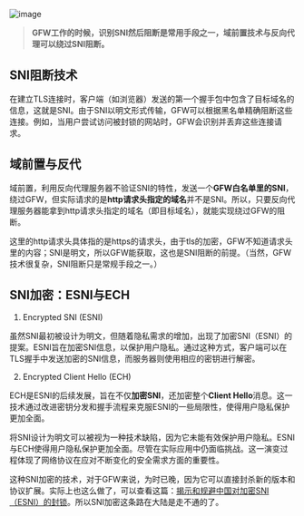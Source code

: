 ![image](https://github.com/user-attachments/assets/da31a224-f048-44c6-9ff9-1ea17ddaad55)

> **GFW工作的时候，识别SNI然后阻断是常用手段之一，域前置技术与反向代理可以绕过SNI阻断。**

## SNI阻断技术
在建立TLS连接时，客户端（如浏览器）发送的第一个握手包中包含了目标域名的信息，这就是SNI。由于SNI以明文形式传输，GFW可以根据黑名单精确阻断这些连接。例如，当用户尝试访问被封锁的网站时，GFW会识别并丢弃这些连接请求。

## 域前置与反代
域前置，利用反向代理服务器不验证SNI的特性，发送一个**GFW白名单里的SNI**，绕过GFW，但实际请求的是**http请求头指定的域名**并不是SNI。所以，只要反向代理服务器能拿到http请求头指定的域名（即目标域名），就能实现绕过GFW的阻断。

这里的http请求头具体指的是https的请求头，由于tls的加密，GFW不知道请求头里的内容；SNI是明文，所以GFW能获取，这也是SNI阻断的前提。（当然，GFW技术很复杂，SNI阻断只是常规手段之一。）

## SNI加密：ESNI与ECH

1. Encrypted SNI (ESNI)

虽然SNI最初被设计为明文，但随着隐私需求的增加，出现了加密SNI（ESNI）的提案。ESNI旨在加密SNI信息，以保护用户隐私。通过这种方式，客户端可以在TLS握手中发送加密的SNI信息，而服务器则使用相应的密钥进行解密。

2. Encrypted Client Hello (ECH)

ECH是ESNI的后续发展，旨在不仅**加密SNI**，还加密整个**Client Hello**消息。这一技术通过改进密钥分发和握手流程来克服ESNI的一些局限性，使得用户隐私保护更加全面。

将SNI设计为明文可以被视为一种技术缺陷，因为它未能有效保护用户隐私。ESNI与ECH使得用户隐私保护更加全面。尽管在实际应用中仍面临挑战。这一演变过程体现了网络协议在应对不断变化的安全需求方面的重要性。

这种SNI加密的技术，对于GFW来说，为时已晚，因为它可以直接封杀新的版本和协议扩展。实际上也这么做了，可以查看这篇：[揭示和规避中国对加密SNI（ESNI）的封锁](https://gfw.report/blog/gfw_esni_blocking/zh/)。所以SNI加密这条路在大陆是走不通的了。
